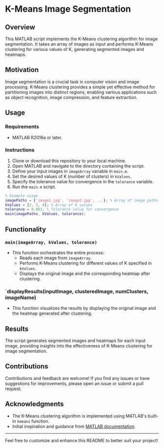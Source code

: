# K-Means Image Segmentation

## Overview
This MATLAB script implements the K-Means clustering algorithm for image segmentation. It takes an array of images as input and performs K-Means clustering for various values of K, generating segmented images and heatmaps.

## Motivation
Image segmentation is a crucial task in computer vision and image processing. K-Means clustering provides a simple yet effective method for partitioning images into distinct regions, enabling various applications such as object recognition, image compression, and feature extraction.

## Usage

### Requirements
- MATLAB R2016a or later.

### Instructions
1. Clone or download this repository to your local machine.
2. Open MATLAB and navigate to the directory containing the script.
3. Define your input images in `imageArray` variable in `main.m`.
4. Set the desired values of K (number of clusters) in `kValues`.
5. Specify the tolerance value for convergence in the `tolerance` variable.
6. Run the `main.m` script.

```matlab
% Example usage
imagePaths = {'image1.jpg', 'image2.jpg', ...}; % Array of image paths
kValues = [2, 3, 4]; % Array of K values
tolerance = 0.001; % Tolerance value for convergence
main(imagePaths, kValues, tolerance);
```

## Functionality

### `main(imageArray, kValues, tolerance)`
- This function orchestrates the entire process:
  - Reads each image from `imageArray`.
  - Performs K-Means clustering for different values of K specified in `kValues`.
  - Displays the original image and the corresponding heatmap after clustering.

### `displayResults(inputImage, clusteredImage, numClusters, imageName)
- This function visualizes the results by displaying the original image and the heatmap generated after clustering.

## Results
The script generates segmented images and heatmaps for each input image, providing insights into the effectiveness of K-Means clustering for image segmentation.

## Contributions
Contributions and feedback are welcome! If you find any issues or have suggestions for improvements, please open an issue or submit a pull request.

## Acknowledgments
- The K-Means clustering algorithm is implemented using MATLAB's built-in `kmeans` function.
- Initial inspiration and guidance from [MATLAB documentation](https://www.mathworks.com/help/stats/kmeans.html).

--- 

Feel free to customize and enhance this README to better suit your project!
